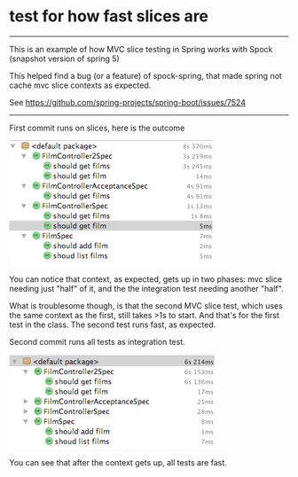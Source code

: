 # test for how fast slices are

---

This is an example of how MVC slice testing in Spring works with Spock (snapshot version of spring 5)

This helped find a bug (or a feature) of spock-spring, that made spring not cache mvc slice contexts as expected.

See https://github.com/spring-projects/spring-boot/issues/7524

---

First commit runs on slices, here is the outcome

![slices](https://github.com/jakubnabrdalik/spring-mvc-slices/raw/master/onSlices.png)

You can notice that context, as expected, gets up in two phases: mvc slice needing just "half" of it, and the the integration test needing another "half".

What is troublesome though, is that the second MVC slice test, which uses the same context as the first, still takes >1s to start. And that's for the first test in the class. The second test runs fast, as expected.

Second commit runs all tests as integration test.

![slices](https://github.com/jakubnabrdalik/spring-mvc-slices/raw/master/allIntegration.png)

You can see that after the context gets up, all tests are fast.
